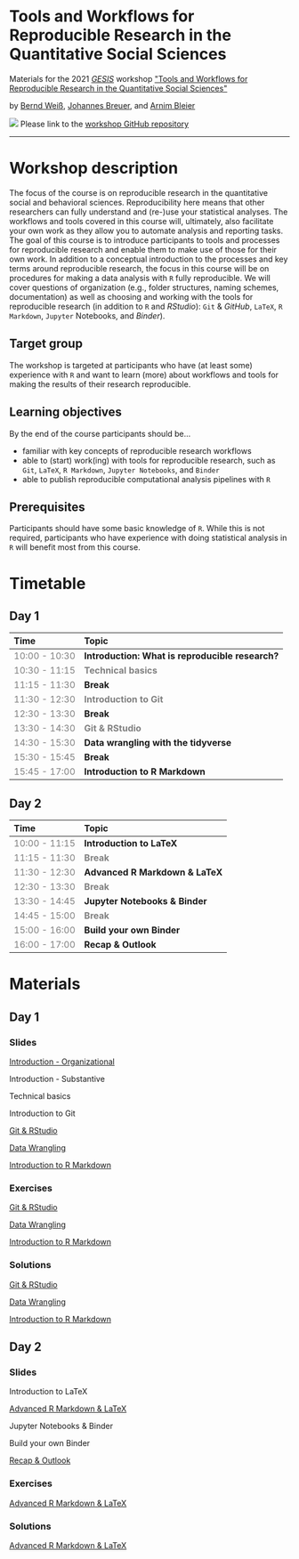 # Tools and Workflows for Reproducible Research in the Quantitative Social Sciences

Materials for the 2021 [*GESIS*](https://www.gesis.org/en/home/) workshop ["Tools and Workflows for Reproducible Research in the Quantitative Social Sciences"](https://training.gesis.org/?site=pDetails&child=full&pID=0x6D125E38FB5043FFA900EE56B9EA740F)

by [Bernd Weiß](https://berndweiss.net/), [Johannes Breuer](https://www.johannesbreuer.com/), and [Arnim Bleier](https://www.gesis.org/en/institute/staff/person/arnim.bleier)

[![](https://licensebuttons.net/l/by/3.0/80x15.png)](https://creativecommons.org/licenses/by/4.0/) 
Please link to the [workshop GitHub repository](https://github.com/berndweiss/tools-and-workflows-for-reproducible-research)

---

# Workshop description

The focus of the course is on reproducible research in the quantitative social and behavioral sciences. Reproducibility here means that other researchers can fully understand and (re-)use your statistical analyses. The workflows and tools covered in this course will, ultimately, also facilitate your own work as they allow you to automate analysis and reporting tasks. The goal of this course is to introduce participants to tools and processes for reproducible research and enable them to make use of those for their own work.
In addition to a conceptual introduction to the processes and key terms around reproducible research, the focus in this course will be on procedures for making a data analysis with `R` fully reproducible. We will cover questions of organization (e.g., folder structures, naming schemes, documentation) as well as choosing and working with the tools for reproducible research (in addition to `R` and *RStudio*): `Git` & *GitHub*, `LaTeX`, `R Markdown`, `Jupyter` Notebooks, and *Binder*).

## Target group

The workshop is targeted at participants who have (at least some) experience with `R` and want to learn (more) about workflows and tools for making the results of their research reproducible.
 
## Learning objectives

By the end of the course participants should be...
- familiar with key concepts of reproducible research workflows
- able to (start) work(ing) with tools for reproducible research, such as `Git`, `LaTeX`, `R Markdown`, `Jupyter Notebooks`, and `Binder`
- able to publish reproducible computational analysis pipelines with `R`

## Prerequisites

Participants should have some basic knowledge of `R`. While this is not required, participants who have experience with doing statistical analysis in `R` will benefit most from this course.

# Timetable
## Day 1
<table class="table" style="margin-left: auto; margin-right: auto;">
 <thead>
  <tr>
   <th style="text-align:left;"> Time </th>
   <th style="text-align:left;"> Topic </th>
  </tr>
 </thead>
<tbody>
  <tr>
   <td style="text-align:left;color: gray !important;"> 10:00 - 10:30 </td>
   <td style="text-align:left;font-weight: bold;"> Introduction: What is reproducible research? </td>
  </tr>
  <tr>
   <td style="text-align:left;color: gray !important;color: gray !important;"> 10:30 - 11:15 </td>
   <td style="text-align:left;font-weight: bold;color: gray !important;"> Technical basics </td>
  </tr>
  <tr>
   <td style="text-align:left;color: gray !important;"> 11:15 - 11:30 </td>
   <td style="text-align:left;font-weight: bold;"> Break </td>
  </tr>
  <tr>
   <td style="text-align:left;color: gray !important;color: gray !important;"> 11:30 - 12:30 </td>
   <td style="text-align:left;font-weight: bold;color: gray !important;"> Introduction to Git </td>
  </tr>
  <tr>
   <td style="text-align:left;color: gray !important;"> 12:30 - 13:30 </td>
   <td style="text-align:left;font-weight: bold;"> Break </td>
  </tr>
  <tr>
   <td style="text-align:left;color: gray !important;color: gray !important;"> 13:30 - 14:30 </td>
   <td style="text-align:left;font-weight: bold;color: gray !important;"> Git &amp RStudio </td>
  </tr>
  <tr>
   <td style="text-align:left;color: gray !important;"> 14:30 - 15:30 </td>
   <td style="text-align:left;font-weight: bold;"> Data wrangling with the tidyverse </td>
  </tr>
    <tr>
   <td style="text-align:left;color: gray !important;"> 15:30 - 15:45 </td>
   <td style="text-align:left;font-weight: bold;"> Break </td>
  </tr>
    <tr>
   <td style="text-align:left;color: gray !important;"> 15:45 - 17:00 </td>
   <td style="text-align:left;font-weight: bold;"> Introduction to R Markdown </td>
  </tr>
</tbody>
</table>

## Day 2
<table class="table" style="margin-left: auto; margin-right: auto;">
 <thead>
  <tr>
   <th style="text-align:left;"> Time </th>
   <th style="text-align:left;"> Topic </th>
  </tr>
 </thead>
<tbody>
  <tr>
   <td style="text-align:left;color: gray !important;"> 10:00 - 11:15 </td>
   <td style="text-align:left;font-weight: bold;"> Introduction to LaTeX </td>
  </tr>
  <tr>
   <td style="text-align:left;color: gray !important;color: gray !important;"> 11:15 - 11:30 </td>
   <td style="text-align:left;font-weight: bold;color: gray !important;"> Break </td>
  </tr>
  <tr>
   <td style="text-align:left;color: gray !important;"> 11:30 - 12:30 </td>
   <td style="text-align:left;font-weight: bold;"> Advanced R Markdown &amp LaTeX </td>
  </tr>
  <tr>
   <td style="text-align:left;color: gray !important;color: gray !important;"> 12:30 - 13:30 </td>
   <td style="text-align:left;font-weight: bold;color: gray !important;"> Break </td>
  </tr>
  <tr>
   <td style="text-align:left;color: gray !important;"> 13:30 - 14:45 </td>
   <td style="text-align:left;font-weight: bold;"> Jupyter Notebooks &amp Binder </td>
  </tr>
  <tr>
   <td style="text-align:left;color: gray !important;color: gray !important;"> 14:45 - 15:00 </td>
   <td style="text-align:left;font-weight: bold;color: gray !important;"> Break </td>
  </tr>
  <tr>
   <td style="text-align:left;color: gray !important;"> 15:00 - 16:00 </td>
   <td style="text-align:left;font-weight: bold;"> Build your own Binder </td>
  </tr>
    </tr>
  <tr>
   <td style="text-align:left;color: gray !important;"> 16:00 - 17:00 </td>
   <td style="text-align:left;font-weight: bold;"> Recap &amp Outlook </td>
  </tr>
</tbody>
</table>

# Materials
## Day 1
### Slides
[Introduction - Organizational](https://jobreu.github.io/reproducible-research-gesis-2021/slides/A1_Introduction/A1_Intro.html)     

Introduction - Substantive

Technical basics

Introduction to Git

[Git & RStudio](https://jobreu.github.io/reproducible-research-gesis-2021/slides/A4_Git&RStudio/A4_Git-RStudio.html) 

[Data Wrangling](https://jobreu.github.io/reproducible-research-gesis-2021/slides/A5_Data_Wrangling/A5_Data_Wrangling.html) 

[Introduction to R Markdown](https://jobreu.github.io/reproducible-research-gesis-2021/slides/A6_Intro_RMarkdown/A6_Intro_RMarkdown.html) 

### Exercises
[Git & RStudio](https://jobreu.github.io/reproducible-research-gesis-2021/exercises/A4_Git-RStudio_exercises_question.html) 

[Data Wrangling](https://jobreu.github.io/reproducible-research-gesis-2021/exercises/A5_Data_Wrangling_exercises_question.html) 

[Introduction to R Markdown](https://jobreu.github.io/reproducible-research-gesis-2021/exercises/A6_Intro_to_RMarkdown_exercises_question.html) 

### Solutions
[Git & RStudio](https://jobreu.github.io/reproducible-research-gesis-2021/solutions/A4_Git-RStudio_exercises_solution.html) 

[Data Wrangling](https://jobreu.github.io/reproducible-research-gesis-2021/solutions/A5_Data_Wrangling_exercises_solution.html) 

[Introduction to R Markdown](https://jobreu.github.io/reproducible-research-gesis-2021/solutions/A6_Intro_to_RMarkdown_exercises_solution.html) 

## Day 2
### Slides
Introduction to LaTeX

[Advanced R Markdown & LaTeX](https://jobreu.github.io/reproducible-research-gesis-2021/slides/B2_RMarkdown-LaTeX/B2_RMarkdown&LaTeX.html)  

Jupyter Notebooks & Binder

Build your own Binder

[Recap & Outlook](https://jobreu.github.io/reproducible-research-gesis-2021/slides/B5_Outlook/B5_Outlook.html)

### Exercises
[Advanced R Markdown & LaTeX](https://jobreu.github.io/reproducible-research-gesis-2021/exercises/B2_RMarkdown-LaTeX_exercises_question.html) 

### Solutions
[Advanced R Markdown & LaTeX](https://jobreu.github.io/reproducible-research-gesis-2021/solutions/B2_RMarkdown-LaTeX_exercises_solution.html) 
